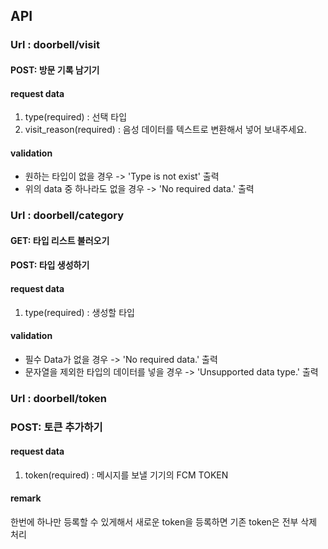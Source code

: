
## API

### Url : doorbell/visit

#### POST: 방문 기록 남기기

#### request data
1. type(required) : 선택 타입
2. visit_reason(required) : 음성 데이터를 텍스트로 변환해서 넣어 보내주세요.

#### validation
- 원하는 타입이 없을 경우 -> 'Type is not exist' 출력
- 위의 data 중 하나라도 없을 경우 -> 'No required data.' 출력


### Url : doorbell/category

#### GET: 타입 리스트 불러오기

#### POST: 타입 생성하기

#### request data
1. type(required) : 생성할 타입

#### validation
- 필수 Data가 없을 경우 -> 'No required data.' 출력
- 문자열을 제외한 타입의 데이터를 넣을 경우 -> 'Unsupported data type.' 출력


### Url : doorbell/token

### POST: 토큰 추가하기

#### request data
1. token(required) : 메시지를 보낼 기기의 FCM TOKEN

#### remark
한번에 하나만 등록할 수 있게해서 새로운 token을 등록하면 기존 token은 전부 삭제 처리

